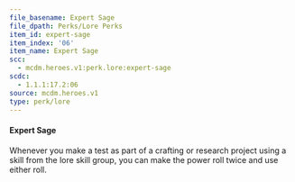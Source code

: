 ```yaml
---
file_basename: Expert Sage
file_dpath: Perks/Lore Perks
item_id: expert-sage
item_index: '06'
item_name: Expert Sage
scc:
  - mcdm.heroes.v1:perk.lore:expert-sage
scdc:
  - 1.1.1:17.2:06
source: mcdm.heroes.v1
type: perk/lore
---
```


#### Expert Sage

Whenever you make a test as part of a crafting or research project using a skill from the lore skill group, you can make the power roll twice and use either roll.
